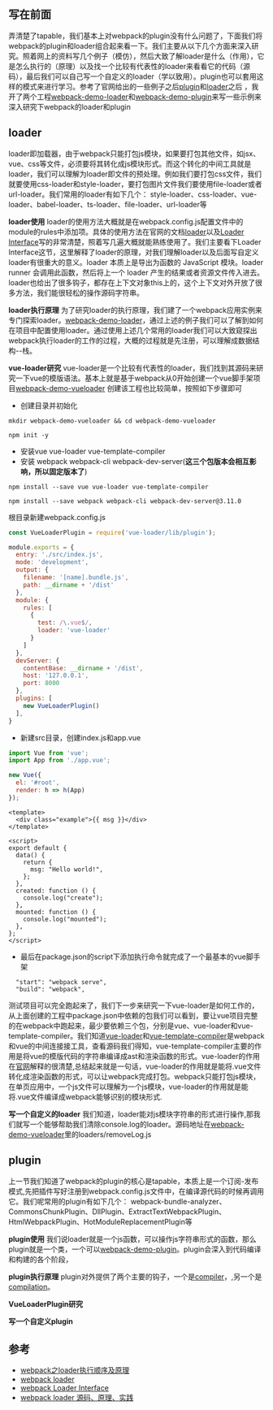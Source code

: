 ## 写在前面
弄清楚了tapable，我们基本上对webpack的plugin没有什么问题了，下面我们将webpack的plugin和loader组合起来看一下。我们主要从以下几个方面来深入研究。照着网上的资料写几个例子（模仿），然后大致了解loader是什么（作用），它是怎么执行的（原理）以及找一个比较有代表性的loader来看看它的代码（源码），最后我们可以自己写一个自定义的loader（学以致用）。plugin也可以套用这样的模式来进行学习。参考了官网给出的一些例子之后[plugin](https://webpack.docschina.org/plugins/)和[loader](https://webpack.docschina.org/loaders/)之后
，我开了两个工程[webpack-demo-loader](https://github.com/XingGuoZM/blog/tree/master/%E5%89%8D%E7%AB%AF%E5%B7%A5%E7%A8%8B%E5%8C%96/webpack-demo-loader)和[webpack-demo-plugin](https://github.com/XingGuoZM/blog/tree/master/%E5%89%8D%E7%AB%AF%E5%B7%A5%E7%A8%8B%E5%8C%96/webpack-demo-plugin)来写一些示例来深入研究下webpack的loader和plugin

## loader
loader即加载器，由于webpack只能打包js模块，如果要打包其他文件，如jsx、vue、css等文件，必须要将其转化成js模块形式。而这个转化的中间工具就是loader，我们可以理解为loader即文件的预处理。例如我们要打包css文件，我们就要使用css-loader和style-loader，要打包图片文件我们要使用file-loader或者url-loader。我们常用的loader有如下几个：
style-loader、css-loader、vue-loader、babel-loader、ts-loader、file-loader、url-loader等

**loader使用**
loader的使用方法大概就是在webpack.config.js配置文件中的module的rules中添加项。具体的使用方法在官网的文档[loader](https://webpack.docschina.org/api/loaders/)以及[Loader Interface](https://webpack.docschina.org/api/loaders/)写的非常清楚，照着写几遍大概就能熟练使用了。我们主要看下Loader Interface这节，这里解释了loader的原理，对我们理解loader以及后面写自定义loader有很重大的意义。loader 本质上是导出为函数的 JavaScript 模块。loader runner 会调用此函数，然后将上一个 loader 产生的结果或者资源文件传入进去。loader也给出了很多钩子，都存在上下文对象this上的，这个上下文对外开放了很多方法，我们能很轻松的操作源码字符串。

**loader执行原理**
为了研究loader的执行原理，我们建了一个webpack应用实例来专门探索loader。[webpack-demo-loader](https://github.com/XingGuoZM/blog/tree/master/%E5%89%8D%E7%AB%AF%E5%B7%A5%E7%A8%8B%E5%8C%96/webpack-demo-loader)，通过上述的例子我们可以了解到如何在项目中配置使用loader。通过使用上述几个常用的loader我们可以大致窥探出webpack执行loader的工作的过程，大概的过程就是先注册，可以理解成数据结构--栈。

**vue-loader研究**
vue-loader是一个比较有代表性的loader，我们找到其源码来研究一下vue的模版语法。基本上就是基于webpack从0开始创建一个vue脚手架项目[webpack-demo-vueloader](https://github.com/XingGuoZM/blog/tree/master/%E5%89%8D%E7%AB%AF%E5%B7%A5%E7%A8%8B%E5%8C%96/webpack-demo-vueloader)
创建该工程也比较简单，按照如下步骤即可
- 创建目录并初始化
```
mkdir webpack-demo-vueloader && cd webpack-demo-vueloader

npm init -y 
```
- 安装vue vue-loader vue-template-compiler
- 安装 webpack webpack-cli webpack-dev-server(**这三个包版本会相互影响，所以固定版本了**)
```
npm install --save vue vue-loader vue-template-compiler

npm install --save webpack webpack-cli webpack-dev-server@3.11.0
```
根目录新建webpack.config.js
```js
const VueLoaderPlugin = require('vue-loader/lib/plugin');

module.exports = {
  entry: './src/index.js',
  mode: 'development',
  output: {
    filename: '[name].bundle.js',
    path: __dirname + '/dist'
  },
  module: {
    rules: [
      {
        test: /\.vue$/,
        loader: 'vue-loader'
      }
    ]
  },
  devServer: {
    contentBase: __dirname + '/dist',
    host: '127.0.0.1',
    port: 8000
  },
  plugins: [
    new VueLoaderPlugin()
  ],
}
```
- 新建src目录，创建index.js和app.vue
```js
import Vue from 'vue';
import App from './app.vue';

new Vue({
  el: '#root',
  render: h => h(App)
});

```
```vue
<template>
  <div class="example">{{ msg }}</div>
</template>

<script>
export default {
  data() {
    return {
      msg: "Hello world!",
    };
  },
  created: function () {
    console.log("create");
  },
  mounted: function () {
    console.log("mounted");
  },
};
</script>
```
- 最后在package.json的script下添加执行命令就完成了一个最基本的vue脚手架
```
  "start": "webpack serve",
  "build": "webpack",
```
测试项目可以完全跑起来了，我们下一步来研究一下vue-loader是如何工作的，从上面创建的工程中package.json中依赖的包我们可以看到，要让vue项目完整的在webpack中跑起来，最少要依赖三个包，分别是vue、vue-loader和vue-template-compiler。我们知道[vue-loader](https://github.com/vuejs/vue-loader)和[vue-template-compiler](https://github.com/vuejs/vue/tree/dev/packages/vue-template-compiler#readme)是webpack和vue的中间连接接工具，查看源码我们得知，vue-template-compiler主要的作用是将vue的模版代码的字符串编译成ast和渲染函数的形式。vue-loader的作用在[官网](https://vue-loader.vuejs.org/zh/#vue-loader-%E6%98%AF%E4%BB%80%E4%B9%88%EF%BC%9F)解释的很清楚,总结起来就是一句话，vue-loader的作用就是能将.vue文件转化成渲染函数的形式，可以让webpack完成打包。webpack只能打包js模块，在单页应用中，一个js文件可以理解为一个js模块，vue-loader的作用就是能将.vue文件编译成webpack能够识别的模块形式.

**写一个自定义的loader**
我们知道，loader能对js模块字符串的形式进行操作,那我们就写一个能够帮助我们清除console.log的loader。源码地址在[webpack-demo-vueloader](https://github.com/XingGuoZM/blog/tree/master/%E5%89%8D%E7%AB%AF%E5%B7%A5%E7%A8%8B%E5%8C%96/webpack-demo-vueloader)里的loaders/removeLog.js


## plugin
上一节我们知道了webpack的plugin的核心是tapable，本质上是一个订阅-发布模式,先把插件写好注册到webpack.config.js文件中，在编译源代码的时候再调用它。我们呢常用的plugin有如下几个：
webpack-bundle-analyzer、CommonsChunkPlugin、DllPlugin、ExtractTextWebpackPlugin、HtmlWebpackPlugin、HotModuleReplacementPlugin等

**plugin使用**
我们说loader就是一个js函数，可以操作js字符串形式的函数，那么plugin就是一个类，一个可以[webpack-demo-plugin](https://github.com/XingGuoZM/blog/tree/master/%E5%89%8D%E7%AB%AF%E5%B7%A5%E7%A8%8B%E5%8C%96/webpack-demo-plugin)。plugin会深入到代码编译和构建的各个阶段，

**plugin执行原理**
plugin对外提供了两个主要的钩子，一个是[compiler](https://webpack.docschina.org/api/compiler-hooks/)，,另一个是[compilation](https://webpack.docschina.org/api/compilation-hooks/)。

**VueLoaderPlugin研究**

**写一个自定义plugin**



## 参考
- [webpack之loader执行顺序及原理](https://www.jianshu.com/p/eb268cb0f913)
- [webpack loader](https://webpack.docschina.org/concepts/loaders/#inline)
- [webpack Loader Interface](https://webpack.docschina.org/api/loaders/)
- [webpack loader 源码、原理、实践](https://juejin.cn/post/6998416819497205774)


